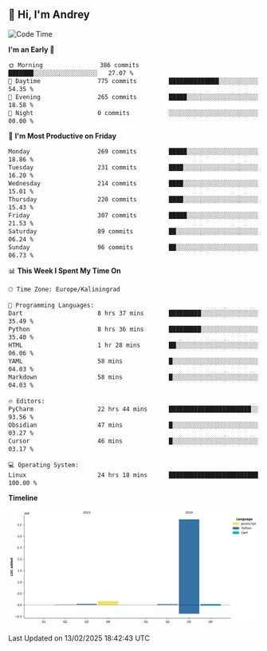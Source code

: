 ## 👋 Hi, I'm Andrey

<!--START_SECTION:waka-->
![Code Time](http://img.shields.io/badge/Code%20Time-751%20hrs%206%20mins-blue)

**I'm an Early 🐤** 

```text
🌞 Morning                386 commits         ███████░░░░░░░░░░░░░░░░░░   27.07 % 
🌆 Daytime                775 commits         ██████████████░░░░░░░░░░░   54.35 % 
🌃 Evening                265 commits         █████░░░░░░░░░░░░░░░░░░░░   18.58 % 
🌙 Night                  0 commits           ░░░░░░░░░░░░░░░░░░░░░░░░░   00.00 % 
```
📅 **I'm Most Productive on Friday** 

```text
Monday                   269 commits         █████░░░░░░░░░░░░░░░░░░░░   18.86 % 
Tuesday                  231 commits         ████░░░░░░░░░░░░░░░░░░░░░   16.20 % 
Wednesday                214 commits         ████░░░░░░░░░░░░░░░░░░░░░   15.01 % 
Thursday                 220 commits         ████░░░░░░░░░░░░░░░░░░░░░   15.43 % 
Friday                   307 commits         █████░░░░░░░░░░░░░░░░░░░░   21.53 % 
Saturday                 89 commits          ██░░░░░░░░░░░░░░░░░░░░░░░   06.24 % 
Sunday                   96 commits          ██░░░░░░░░░░░░░░░░░░░░░░░   06.73 % 
```


📊 **This Week I Spent My Time On** 

```text
🕑︎ Time Zone: Europe/Kaliningrad

💬 Programming Languages: 
Dart                     8 hrs 37 mins       █████████░░░░░░░░░░░░░░░░   35.49 % 
Python                   8 hrs 36 mins       █████████░░░░░░░░░░░░░░░░   35.40 % 
HTML                     1 hr 28 mins        ██░░░░░░░░░░░░░░░░░░░░░░░   06.06 % 
YAML                     58 mins             █░░░░░░░░░░░░░░░░░░░░░░░░   04.03 % 
Markdown                 58 mins             █░░░░░░░░░░░░░░░░░░░░░░░░   04.03 % 

🔥 Editors: 
PyCharm                  22 hrs 44 mins      ███████████████████████░░   93.56 % 
Obsidian                 47 mins             █░░░░░░░░░░░░░░░░░░░░░░░░   03.27 % 
Cursor                   46 mins             █░░░░░░░░░░░░░░░░░░░░░░░░   03.17 % 

💻 Operating System: 
Linux                    24 hrs 18 mins      █████████████████████████   100.00 % 
```

**Timeline**

![Lines of Code chart](https://raw.githubusercontent.com/Mist3s/Mist3s/main/assets/bar_graph.png)


 Last Updated on 13/02/2025 18:42:43 UTC
<!--END_SECTION:waka-->

